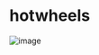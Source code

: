 # hotwheels

![image](https://github.com/jonahgeorge/hotwheels/assets/2058205/a24ff074-d8c5-44f3-b9d5-0aa27dd0765b)

